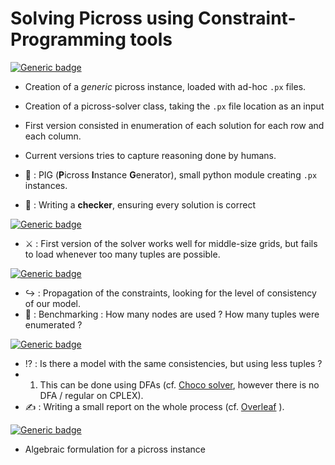 # Solving Picross using Constraint-Programming tools

[![Generic badge](https://img.shields.io/badge/PICROSS-DONE-chartreuse.svg)](https://shields.io/)
- Creation of a _generic_ picross instance, loaded with ad-hoc `.px` files.
- Creation of a picross-solver class, taking the `.px` file location as an input
- First version consisted in enumeration of each solution for each row and each column.
- Current versions tries to capture reasoning done by humans.

- 🐖 : PIG (**P**icross **I**nstance **G**enerator), small python module creating `.px` instances.
- 🧠 : Writing a **checker**, ensuring every solution is correct

[![Generic badge](https://img.shields.io/badge/PICROSS-FIXME-orange.svg)](https://shields.io/)
- ⚔️ : First version of the solver works well for middle-size grids, but fails to load whenever too many tuples are possible.

[![Generic badge](https://img.shields.io/badge/PICROSS-TODO-informational.svg)](https://shields.io/)
- ↪️ : Propagation of the constraints, looking for the level of consistency of our model.
- 🚅 : Benchmarking : How many nodes are used ? How many tuples were enumerated ?

[![Generic badge](https://img.shields.io/badge/PICROSS-NEXT-8A2BE2.svg)](https://shields.io/)
- ⁉️ : Is there a model with the same consistencies, but using less tuples ?
-   1. This can be done using DFAs (cf. [Choco solver](https://choco-solver.org/tutos/nonogram/), however there is no DFA / regular on CPLEX).
- ✍️ : Writing a small report on the whole process (cf. [Overleaf](https://fr.overleaf.com/read/bxgrsftxdxhn#3cfc43) ).

[![Generic badge](https://img.shields.io/badge/PICROSS-MATHS_NEXT-8A2BE2.svg)](https://shields.io/)
- Algebraic formulation for a picross instance
